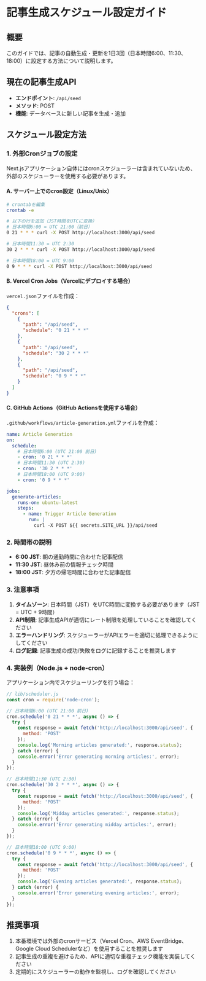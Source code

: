 
# 記事生成スケジュール設定ガイド

## 概要
このガイドでは、記事の自動生成・更新を1日3回（日本時間6:00、11:30、18:00）に設定する方法について説明します。

## 現在の記事生成API
- **エンドポイント**: `/api/seed`
- **メソッド**: POST
- **機能**: データベースに新しい記事を生成・追加

## スケジュール設定方法

### 1. 外部Cronジョブの設定
Next.jsアプリケーション自体にはcronスケジューラーは含まれていないため、外部のスケジューラーを使用する必要があります。

#### A. サーバー上でのcron設定（Linux/Unix）
```bash
# crontabを編集
crontab -e

# 以下の行を追加（JST時間をUTCに変換）
# 日本時間6:00 = UTC 21:00（前日）
0 21 * * * curl -X POST http://localhost:3000/api/seed

# 日本時間11:30 = UTC 2:30
30 2 * * * curl -X POST http://localhost:3000/api/seed

# 日本時間18:00 = UTC 9:00
0 9 * * * curl -X POST http://localhost:3000/api/seed
```

#### B. Vercel Cron Jobs（Vercelにデプロイする場合）
`vercel.json`ファイルを作成：
```json
{
  "crons": [
    {
      "path": "/api/seed",
      "schedule": "0 21 * * *"
    },
    {
      "path": "/api/seed",
      "schedule": "30 2 * * *"
    },
    {
      "path": "/api/seed",
      "schedule": "0 9 * * *"
    }
  ]
}
```

#### C. GitHub Actions（GitHub Actionsを使用する場合）
`.github/workflows/article-generation.yml`ファイルを作成：
```yaml
name: Article Generation
on:
  schedule:
    # 日本時間6:00 (UTC 21:00 前日)
    - cron: '0 21 * * *'
    # 日本時間11:30 (UTC 2:30)
    - cron: '30 2 * * *'
    # 日本時間18:00 (UTC 9:00)
    - cron: '0 9 * * *'

jobs:
  generate-articles:
    runs-on: ubuntu-latest
    steps:
      - name: Trigger Article Generation
        run: |
          curl -X POST ${{ secrets.SITE_URL }}/api/seed
```

### 2. 時間帯の説明
- **6:00 JST**: 朝の通勤時間に合わせた記事配信
- **11:30 JST**: 昼休み前の情報チェック時間
- **18:00 JST**: 夕方の帰宅時間に合わせた記事配信

### 3. 注意事項
1. **タイムゾーン**: 日本時間（JST）をUTC時間に変換する必要があります（JST = UTC + 9時間）
2. **API制限**: 記事生成APIが適切にレート制限を処理していることを確認してください
3. **エラーハンドリング**: スケジューラーがAPIエラーを適切に処理できるようにしてください
4. **ログ記録**: 記事生成の成功/失敗をログに記録することを推奨します

### 4. 実装例（Node.js + node-cron）
アプリケーション内でスケジューリングを行う場合：

```javascript
// lib/scheduler.js
const cron = require('node-cron');

// 日本時間6:00 (UTC 21:00 前日)
cron.schedule('0 21 * * *', async () => {
  try {
    const response = await fetch('http://localhost:3000/api/seed', {
      method: 'POST'
    });
    console.log('Morning articles generated:', response.status);
  } catch (error) {
    console.error('Error generating morning articles:', error);
  }
});

// 日本時間11:30 (UTC 2:30)
cron.schedule('30 2 * * *', async () => {
  try {
    const response = await fetch('http://localhost:3000/api/seed', {
      method: 'POST'
    });
    console.log('Midday articles generated:', response.status);
  } catch (error) {
    console.error('Error generating midday articles:', error);
  }
});

// 日本時間18:00 (UTC 9:00)
cron.schedule('0 9 * * *', async () => {
  try {
    const response = await fetch('http://localhost:3000/api/seed', {
      method: 'POST'
    });
    console.log('Evening articles generated:', response.status);
  } catch (error) {
    console.error('Error generating evening articles:', error);
  }
});
```

## 推奨事項
1. 本番環境では外部のcronサービス（Vercel Cron、AWS EventBridge、Google Cloud Schedulerなど）を使用することを推奨します
2. 記事生成の重複を避けるため、APIに適切な重複チェック機能を実装してください
3. 定期的にスケジューラーの動作を監視し、ログを確認してください

